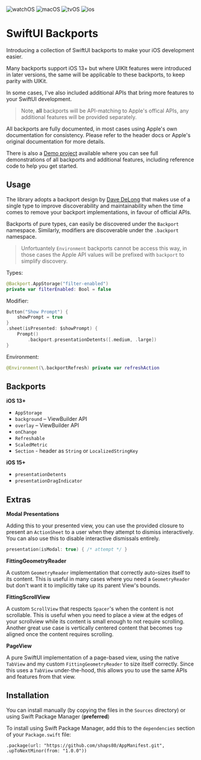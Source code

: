 ![watchOS](https://img.shields.io/badge/watchOS-DE1F51)
![macOS](https://img.shields.io/badge/macOS-EE751F)
![tvOS](https://img.shields.io/badge/tvOS-00B9BB)
![ios](https://img.shields.io/badge/iOS-0C62C7)

# SwiftUI Backports

Introducing a collection of SwiftUI backports to make your iOS development easier.

Many backports support iOS 13+ but where UIKIt features were introduced in later versions, the same will be applicable to these backports, to keep parity with UIKit.

In some cases, I've also included additional APIs that bring more features to your SwiftUI development.

> Note, **all** backports will be API-matching to Apple's offical APIs, any additional features will be provided separately.

All backports are fully documented, in most cases using Apple's own documentation for consistency. Please refer to the header docs or Apple's original documentation for more details.

There is also a [Demo project](https://github.com/shaps80/SwiftUIBackportsDemo) available where you can see full demonstrations of all backports and additional features, including reference code to help you get started.

## Usage

The library adopts a backport design by [Dave DeLong](https://davedelong.com/blog/2021/10/09/simplifying-backwards-compatibility-in-swift/) that makes use of a single type to improve discoverability and maintainability when the time comes to remove your backport implementations, in favour of official APIs.

Backports of pure types, can easily be discovered under the `Backport` namespace. Similarly, modifiers are discoverable under the `.backport` namespace.

> Unfortuantely `Environment` backports cannot be access this way, in those cases the Apple API values will be prefixed with `backport` to simplify discovery.

Types:

```swift
@Backport.AppStorage("filter-enabled")
private var filterEnabled: Bool = false
```

Modifier:

```swift
Button("Show Prompt") {
    showPrompt = true
}
.sheet(isPresented: $showPrompt) {
    Prompt()
        .backport.presentationDetents([.medium, .large])
}
```

Environment:

```swift
@Environment(\.backportRefresh) private var refreshAction
```

## Backports

**iOS 13+**
- `AppStorage`
- `background` – ViewBuilder API
- `overlay` – ViewBuilder API
- `onChange`
- `Refreshable`
- `ScaledMetric`
- `Section` - header as `String` or `LocalizedStringKey`

**iOS 15+**

- `presentationDetents`
- `presentationDragIndicator`

## Extras

**Modal Presentations**

Adding this to your presented view, you can use the provided closure to present an `ActionSheet` to a user when they attempt to dismiss interactively. You can also use this to disable interactive dismissals entirely.

```swift
presentation(isModal: true) { /* attempt */ }
```

**FittingGeometryReader**

A custom `GeometryReader` implementation that correctly auto-sizes itself to its content. This is useful in many cases where you need a `GeometryReader` but don't want it to implicitly take up its parent View's bounds.

**FittingScrollView**

A custom `ScrollView` that respects `Spacer`'s when the content is not scrollable. This is useful when you need to place a view at the edges of your scrollview while its content is small enough to not require scrolling. Another great use case is vertically centered content that becomes `top` aligned once the content requires scrolling.

**PageView**

A pure SwiftUI implementation of a page-based view, using the native `TabView` and my custom `FittingGeometryReader` to size itself correctly. Since this uses a `TabView` under-the-hood, this allows you to use the same APIs and features from that view.

## Installation

You can install manually (by copying the files in the `Sources` directory) or using Swift Package Manager (**preferred**)

To install using Swift Package Manager, add this to the `dependencies` section of your `Package.swift` file:

`.package(url: "https://github.com/shaps80/AppManifest.git", .upToNextMinor(from: "1.0.0"))`

